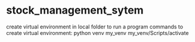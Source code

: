 # stock_management_sytem
create virtual environment in local folder to run a program
commands to create virtual environment:
python venv my_venv
my_venv/Scripts/activate
